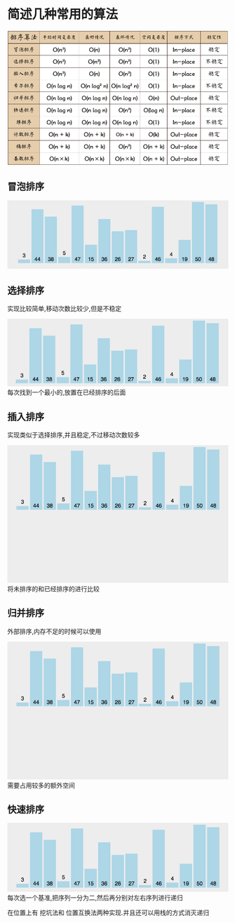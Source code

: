 # 简述几种常用的算法

![排序算法](../pic/sort-info.png)

## 冒泡排序

![冒泡排序](../pic/Bubble_Sort.gif)
## 选择排序

实现比较简单,移动次数比较少,但是不稳定

![选择排序](../pic/Selection_Sort.gif)
每次找到一个最小的,放置在已经排序的后面
## 插入排序

实现类似于选择排序,并且稳定,不过移动次数较多

![插入排序](../pic/Insertion_Sort.gif)
将未排序的和已经排序的进行比较

## 归并排序

外部排序,内存不足的时候可以使用

![归并排序](../pic/Merge_Sort.gif)
需要占用较多的额外空间
## 快速排序
![归并排序](../pic/Quick_Sort.gif)
每次选一个基准,把序列一分为二,然后再分别对左右序列进行递归

在位置上有 挖坑法和 位置互换法两种实现.并且还可以用栈的方式消灭递归